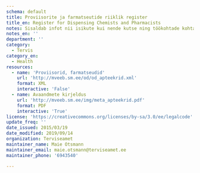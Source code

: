 ```yaml
---
schema: default
title: Proviisorite ja farmatseutide riiklik register
title_en: Register for Dispensing Chemists and Pharmacists
notes: Sisaldab infot nii isikute kui nende kutse ning töökohtade kohta.
notes_en: ''
department: ''
category:
  - Tervis
category_en:
  - Health
resources:
  - name: 'Proviisorid, farmatseudid'
    url: 'http://mveeb.sm.ee/od/od_apteekrid.xml'
    format: XML
    interactive: 'False'
  - name: Avaandmete kirjeldus
    url: 'http://mveeb.sm.ee/img/meta_apteekrid.pdf'
    format: PDF
    interactive: 'True'
license: 'https://creativecommons.org/licenses/by-sa/3.0/ee/legalcode'
update_freq: ''
date_issued: 2015/03/19
date_modified: 2019/09/14
organization: Terviseamet
maintainer_name: Maie Otsmann
maintainer_email: maie.otsmann@terviseamet.ee
maintainer_phone: '6943540'

---
```

